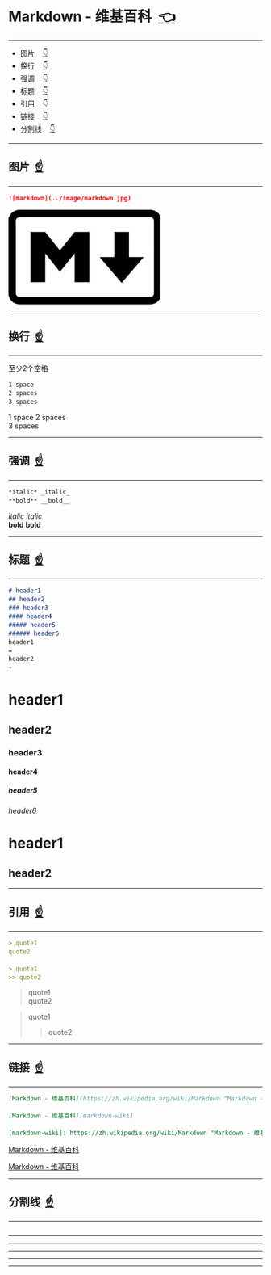 # <a id="wiki">Markdown - 维基百科</a>&nbsp;&nbsp;[:point_left:][readme.note] #

---

* 图片&nbsp;&nbsp;&nbsp;&nbsp;[:point_down:][image]
* 换行&nbsp;&nbsp;&nbsp;&nbsp;[:point_down:][line_break]
* 强调&nbsp;&nbsp;&nbsp;&nbsp;[:point_down:][emphasis]
* 标题&nbsp;&nbsp;&nbsp;&nbsp;[:point_down:][header]
* 引用&nbsp;&nbsp;&nbsp;&nbsp;[:point_down:][quote]
* 链接&nbsp;&nbsp;&nbsp;&nbsp;[:point_down:][link]
* 分割线&nbsp;&nbsp;&nbsp;&nbsp;[:point_down:][horizontal]

---

## <a id="image"></a>图片&nbsp;&nbsp;[:point_up:][wiki] ##

---

```markdown
![markdown](../image/markdown.jpg)
```

![markdown](../image/markdown.jpg)

---

## <a id="line_break"></a>换行&nbsp;&nbsp;[:point_up:][wiki] ##

---

至少2个空格

```markdown
1 space 
2 spaces  
3 spaces   
```

1 space 
2 spaces  
3 spaces   

---

## <a id="emphasis"></a>强调&nbsp;&nbsp;[:point_up:][wiki] ##

---

```markdown
*italic* _italic_  
**bold** __bold__
```

*italic* _italic_  
**bold** __bold__

---

## <a id="header"></a>标题&nbsp;&nbsp;[:point_up:][wiki] ##

---

```markdown
# header1
## header2
### header3
#### header4
##### header5
###### header6
header1
=
header2
-
```

# header1
## header2
### header3
#### header4
##### header5
###### header6
header1
=
header2
-

---

## <a id="quote"></a>引用&nbsp;&nbsp;[:point_up:][wiki] ##

---

```markdown
> quote1  
quote2

> quote1
>> quote2
```

> quote1  
quote2

> quote1
>> quote2

---

## <a id="link"></a>链接&nbsp;&nbsp;[:point_up:][wiki] ##

---

```markdown
[Markdown - 维基百科](https://zh.wikipedia.org/wiki/Markdown "Markdown - 维基百科")

[Markdown - 维基百科][markdown-wiki]

[markdown-wiki]: https://zh.wikipedia.org/wiki/Markdown "Markdown - 维基百科"
```

[Markdown - 维基百科](https://zh.wikipedia.org/wiki/Markdown "Markdown - 维基百科")

[Markdown - 维基百科][markdown-wiki]

[markdown-wiki]: https://zh.wikipedia.org/wiki/Markdown "Markdown - 维基百科"

---

## <a id="horizontal"></a>分割线&nbsp;&nbsp;[:point_up:][wiki] ##

---

```markdown
```

***
---
___
* * *

---

<!-- 链接 开始 -->
[wiki]: #wiki "Markdown - 维基百科"
[readme.note]: ../README.md#note "README 笔记"
[image]: #image "图片"
[line_break]: #line_break "换行"
[emphasis]: #emphasis "强调"
[header]: #header "标题"
[quote]: #quote "引用"
[link]: #link "链接"
[horizontal]: #horizontal "分割线"
<!-- 链接 结束 -->